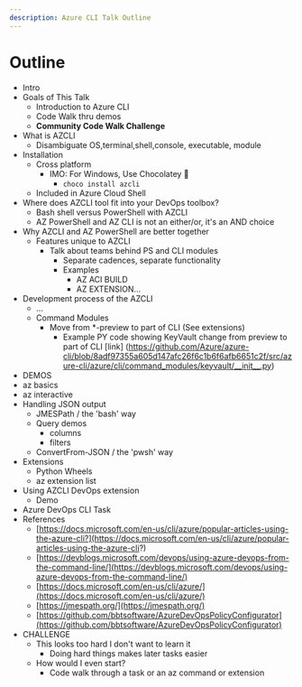```yaml
---
description: Azure CLI Talk Outline
---
```


# Outline

* Intro
* Goals of This Talk
  * Introduction to Azure CLI
  * Code Walk thru demos
  * **Community Code Walk Challenge**
* What is AZCLI
  * Disambiguate OS,terminal,shell,console, executable, module
* Installation
  * Cross platform
    * IMO: For Windows, Use Chocolatey 🤩
      * `choco install azcli`
  * Included in Azure Cloud Shell
* Where does AZCLI tool fit into your DevOps toolbox?
  * Bash shell versus PowerShell with AZCLI
  * AZ PowerShell and AZ CLI is not an either/or, it's an AND choice
* Why AZCLI and AZ PowerShell are better together
  * Features unique to AZCLI
    * Talk about teams behind PS and CLI modules
      * Separate cadences, separate functionality
      * Examples
        * AZ ACI BUILD
        * AZ EXTENSION...
* Development process of the AZCLI
  * ...
  * Command Modules
    * Move from *-preview to part of CLI (See extensions)
      * Example PY code showing KeyVault change from preview to part of CLI [link] (https://github.com/Azure/azure-cli/blob/8adf97355a605d147afc26f6c1b6f6afb6651c2f/src/azure-cli/azure/cli/command_modules/keyvault/__init__.py)
* DEMOS
* az basics
* az interactive
* Handling JSON output
  * JMESPath / the 'bash' way
  * Query demos
    * columns
    * filters
  * ConvertFrom-JSON / the 'pwsh' way
* Extensions
  * Python Wheels
  * az extension list
* Using AZCLI DevOps extension
  * Demo
* Azure DevOps CLI Task
* References
  * [https://docs.microsoft.com/en-us/cli/azure/popular-articles-using-the-azure-cli?](https://docs.microsoft.com/en-us/cli/azure/popular-articles-using-the-azure-cli?)
  * [https://devblogs.microsoft.com/devops/using-azure-devops-from-the-command-line/](https://devblogs.microsoft.com/devops/using-azure-devops-from-the-command-line/)
  * [https://docs.microsoft.com/en-us/cli/azure/](https://docs.microsoft.com/en-us/cli/azure/)
  * [https://jmespath.org/](https://jmespath.org/)
  * [https://github.com/bbtsoftware/AzureDevOpsPolicyConfigurator](https://github.com/bbtsoftware/AzureDevOpsPolicyConfigurator)
* CHALLENGE
  * This looks too hard I don't want to learn it
    * Doing hard things makes later tasks easier
  * How would I even start?
    * Code walk through a task or an az command or extension

